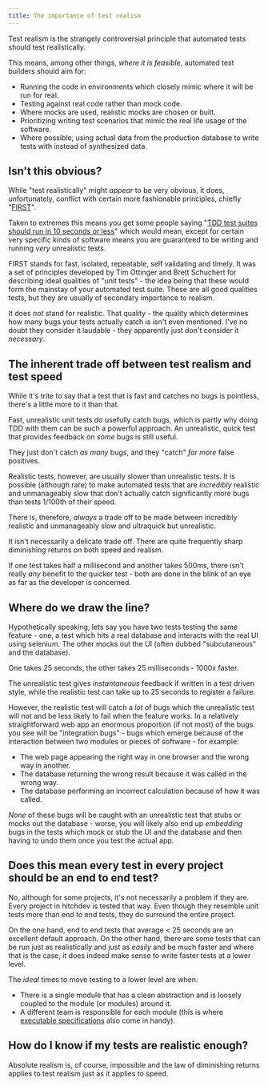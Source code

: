 ```yaml
---
title: The importance of test realism
---
```


Test realism is the strangely controversial principle that automated tests
should test realistically.

This means, among other things, *where it is feasible*, automated test builders should aim for:

- Running the code in environments which closely mimic where it will be run for real.
- Testing against real code rather than mock code.
- Where mocks are used, realistic mocks are chosen or built.
- Prioritizing writing test scenarios that mimic the real life usage of the software.
- Where possible, using actual data from the production database to write tests with instead of synthesized data.

## Isn't this obvious?

While "test realistically" might *appear* to be very obvious, it does, unfortunately,
conflict with certain more fashionable principles, chiefly
"[FIRST](https://pragprog.com/magazines/2012-01/unit-tests-are-first)".

Taken to extremes this means you get some people saying "[TDD test suites should run in
10 seconds or less](http://blog.ploeh.dk/2012/05/24/TDDtestsuitesshouldrunin10secondsorless/)"
which would mean, except for certain very specific kinds of software means you are
guaranteed to be writing and running *very* unrealistic tests.

FIRST stands for fast, isolated, repeatable, self validating and timely. It
was a set of principles developed by Tim Ottinger and Brett Schuchert for describing
ideal qualities of "unit tests" - the idea being that these would form the mainstay
of your automated test suite. These are all good qualities tests, but they are
usually of secondary importance to realism.

It does *not* stand for realistic. That quality - the quality which determines
how many bugs your tests actually catch is isn't even mentioned. I've no
doubt they consider it laudable - they apparently just don't consider it
*necessary*.


## The inherent trade off between test realism and test speed

While it's trite to say that a test that is fast and catches no bugs is pointless,
there's a little more to it than that.

Fast, unrealistic unit tests *do* usefully catch bugs, which is partly why doing TDD
with them can be such a powerful approach. An unrealistic, quick test that
provides feedback on *some* bugs is still useful.

They just don't catch *as many* bugs, and they "catch" *far more* false positives.

Realistic tests, however, are usually slower than unrealistic tests.
It is possible (although rare) to make automated tests that are *incredibly*
realistic and unmanageably slow that don't actually catch significantly more
bugs than tests 1/100th of their speed.

There is, therefore, *always* a trade off to be made between incredibly
realistic and unmanageably slow and ultraquick but unrealistic.

It isn't necessarily a delicate trade off. There are quite frequently sharp
diminishing returns on both speed and realism.

If one test takes half a millisecond and another takes 500ms,
there isn't really *any* benefit to the quicker test - both are done in the
blink of an eye as far as the developer is concerned.

## Where do we draw the line?

Hypothetically speaking, lets say you have two tests testing the same feature -
one, a test which hits a real database and interacts with the real UI using
selenium. The other mocks out the UI (often dubbed "subcutaneous"
and the database).

One takes 25 seconds, the other takes 25 milliseconds - 1000x faster.

The unrealistic test gives *instantaneous* feedback if written in a test
driven style, while the realistic test can take up to 25 seconds to register
a failure.

However, the realistic test will catch a *lot* of bugs which the unrealistic
test will not and be less likely to fail when the feature works. In a relatively
straightforward web app an enormous proportion (if not most) of the bugs
you see will be "integration bugs" - bugs which emerge because of the interaction
between two modules or pieces of software - for example:

- The web page appearing the right way in one browser and the wrong way in another.
- The database returning the wrong result because it was called in the wrong way.
- The database performing an incorrect calculation because of how it was called.

*None* of these bugs will be caught with an unrealistic test that stubs or mocks
out the database - worse, you will likely also end up *embedding* bugs in the tests
which mock or stub the UI and the database and then having to undo them once
you test the actual app.

## Does this mean every test in every project should be an end to end test?

No, although for some projects, it's not necessarily a problem if they are.
Every project in hitchdev is tested that way. Even though they resemble unit tests
more than end to end tests, they do surround the entire project.

On the one hand, end to end tests that average < 25 seconds are an excellent
default approach. On the other hand, there are some tests that can be run
just as realistically and just as *easily* and be much faster and where that
is the case, it does indeed make sense to write faster tests at a lower level.

The *ideal* times to move testing to a lower level are when:

- There is a single module that has a clean abstraction and is loosely coupled to the module (or modules) around it.
- A different team is responsible for each module (this is where [executable specifications](../executable-specifications) also come in handy).


## How do I know if my tests are realistic enough?

Absolute realism is, of course, impossible and the law of diminishing returns
applies to test realism just as it applies to speed.
